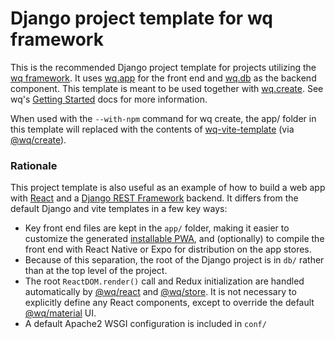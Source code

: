  Django project template for wq framework
=========================================

This is the recommended Django project template for projects utilizing the [wq framework].  It uses [wq.app] for the front end and [wq.db] as the backend component.   This template is meant to be used together with [wq.create].  See wq's [Getting Started] docs for more information.

When used with the `--with-npm` command for wq create, the app/ folder in this template will replaced with the contents of [wq-vite-template] (via [@wq/create]).

### Rationale

This project template is also useful as an example of how to build a web app with [React] and a [Django REST Framework] backend.  It differs from the default Django and vite templates in a few key ways:

 * Key front end files are kept in the `app/` folder, making it easier to customize the generated [installable PWA], and (optionally) to compile the front end with React Native or Expo for distribution on the app stores.
 * Because of this separation, the root of the Django project is in `db/` rather than at the top level of the project.
 * The root `ReactDOM.render()` call and Redux initialization are handled automatically by [@wq/react] and [@wq/store].  It is not necessary to explicitly define any React components, except to override the default [@wq/material] UI.
 * A default Apache2 WSGI configuration is included in `conf/`

[wq framework]: http://wq.io/
[wq.app]: https://wq.io/wq.app/
[wq.db]: https://wq.io/wq.db/
[wq.create]: https://wq.io/wq.create/
[Getting Started]: https://wq.io/overview/setup

[wq]: https://wq.io/wq
[@wq/app]: https://wq.io/@wq/app
[wq-vite-template]: https://github.com/wq/wq-vite-template
[@wq/create]: https://wq.io/@wq/create
[@wq/material]: https://wq.io/@wq/material
[@wq/react]: https://wq.io/@wq/react
[@wq/store]: https://wq.io/@wq/store

[React]: https://reactjs.org/
[Django REST Framework]: http://www.django-rest-framework.org
[installable PWA]: https://developer.mozilla.org/en-US/docs/Web/Progressive_web_apps/Installable_PWAs
